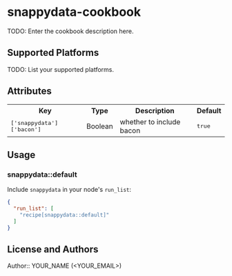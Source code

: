 # snappydata-cookbook

TODO: Enter the cookbook description here.

## Supported Platforms

TODO: List your supported platforms.

## Attributes

<table>
  <tr>
    <th>Key</th>
    <th>Type</th>
    <th>Description</th>
    <th>Default</th>
  </tr>
  <tr>
    <td><tt>['snappydata']['bacon']</tt></td>
    <td>Boolean</td>
    <td>whether to include bacon</td>
    <td><tt>true</tt></td>
  </tr>
</table>

## Usage

### snappydata::default

Include `snappydata` in your node's `run_list`:

```json
{
  "run_list": [
    "recipe[snappydata::default]"
  ]
}
```

## License and Authors

Author:: YOUR_NAME (<YOUR_EMAIL>)
